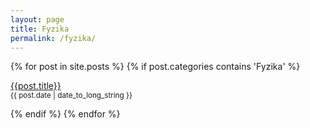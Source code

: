 ```yaml
---
layout: page
title: Fyzika
permalink: /fyzika/
---
```


{% for post in site.posts %}
  {% if post.categories contains 'Fyzika' %}
    
[{{post.title}}]({{post.url}})<br/><small>{{ post.date | date_to_long_string }}</small>
    
  {% endif %}
{% endfor %}

